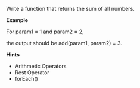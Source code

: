 Write a function that returns the sum of all numbers.

**Example**

For param1 = 1 and param2 = 2, 

the output should be add(param1, param2) = 3.

**Hints**
-   Arithmetic Operators
-   Rest Operator
-   forEach()